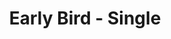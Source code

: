 ---
draft: false
group: Early Bird
id: eb1
info: Access to all sessions, coffee included.
price: 50
title: Early Bird - Single
---